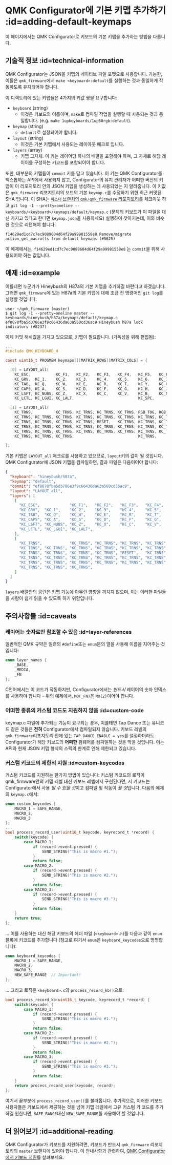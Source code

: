 # QMK Configurator에 기본 키맵 추가하기 :id=adding-default-keymaps

이 페이지에서는 QMK Configurator로 키보드의 기본 키맵을 추가하는 방법을 다룹니다.

## 기술적 정보 :id=technical-information

QMK Configurator는 JSON을 키맵의 네이티브 파일 포맷으로 사용합니다. 가능한, 이들은 `qmk_firmware`에서 `make <keyboard>:default`를 실행하는 것과 동일하게 작동하도록 유지되어야 합니다.

이 디렉토리에 있는 키맵들은 4가지의 키값 쌍을 요구합니다:

* `keyboard` (string)
  * 이것은 키보드의 이름이며, `make`로 컴파일 작업을 실행할 때 사용되는 것과 동일합니다. (e.g. `make 1upkeyboards/1up60rgb:default`).
* `keymap` (string)
  * `default`로 설정되어야 합니다.
* `layout` (string)
  * 이것은 기본 키맵에서 사용되는 레이아웃 매크로 입니다.
* `layers` (array)
  * 키맵 그자체. 이 키는 레이어당 하나의 배열을 포함해야 하며, 그 자체로 해당 레이어를 구성하는 키코드를 포함되어야 합니다.

또한, 대부분의 키맵들이 `commit` 키를 담고 있습니다. 이 키는 QMK Configurator를 백스톱하는 API에서 사용되지 않고, Configurator의 유지 관리자가 어떠한 버전의 키맵이 이 리포지토리 안의 JSON 키맵을 생성하는 데 사용되었는 지 알려줍니다. 이 키값은 `qmk_firmware` 리포지토리의 보드의 기본 `keymap.c`를 수정하기 위한 최근 커밋된 SHA 입니다. 이 SHA는 [`마스터` 브랜치의 `qmk/qmk_firmware` 리포지토리](https://github.com/qmk/qmk_firmware/tree/master/)를 체크아웃 하고 `git log -1 --pretty=oneline -- keyboards/<keyboard>/keymaps/default/keymap.c` (문제의 키보드가 이 파일을 대신 가지고 있다고 한다면 `keymap.json`을 사용하세요) 실행하여 찾아지는데, 이와 비슷한 것으로 리턴해야 합니다:

```
f14629ed1cd7c7ec9089604d64f29a99981558e8 Remove/migrate action_get_macro()s from default keymaps (#5625)
```

이 에제에서는, `f14629ed1cd7c7ec9089604d64f29a99981558e8` 는 `commit`을 위해 사용되어야 하는 값입니다.


## 예제 :id=example

이를테면 누군가가 Hineybush의 H87a의 기본 키맵을 추가하길 바란다고 하겠습니다. 그러면 `qmk_firmware`에 있는 H87a의 기본 키맵에 대해 조금 전 명령어인 `git log`를 실행할 것입니다:

```
user ~/qmk_firmware (master)
$ git log -1 --pretty=oneline master -- keyboards/hineybush/h87a/keymaps/default/keymap.c
ef8878fba5d3786e3f9c66436da63a560cd36ac9 Hineybush h87a lock indicators (#8237)
```

이제 커밋 해쉬값을 가지고 있으므로, 키맵이 필요합니다. (가독성을 위해 편집됨):

```c
...
#include QMK_KEYBOARD_H

const uint16_t PROGMEM keymaps[][MATRIX_ROWS][MATRIX_COLS] = {

  [0] = LAYOUT_all(
    KC_ESC,           KC_F1,   KC_F2,   KC_F3,   KC_F4,   KC_F5,   KC_F6,   KC_F7,   KC_F8,   KC_F9,   KC_F10,  KC_F11,  KC_F12,              KC_PSCR, KC_SCRL, KC_PAUS,
    KC_GRV,  KC_1,    KC_2,    KC_3,    KC_4,    KC_5,    KC_6,    KC_7,    KC_8,    KC_9,    KC_0,    KC_MINS, KC_EQL,  KC_BSPC, KC_BSPC,    KC_INS,  KC_HOME, KC_PGUP,
    KC_TAB,  KC_Q,    KC_W,    KC_E,    KC_R,    KC_T,    KC_Y,    KC_U,    KC_I,    KC_O,    KC_P,    KC_LBRC, KC_RBRC, KC_BSLS,             KC_DEL,  KC_END,  KC_PGDN,
    KC_CAPS, KC_A,    KC_S,    KC_D,    KC_F,    KC_G,    KC_H,    KC_J,    KC_K,    KC_L,    KC_SCLN, KC_QUOT, KC_NUHS, KC_ENT,
    KC_LSFT, KC_NUBS, KC_Z,    KC_X,    KC_C,    KC_V,    KC_B,    KC_N,    KC_M,    KC_COMM, KC_DOT,  KC_SLSH, KC_RSFT, KC_TRNS,                      KC_UP,
    KC_LCTL, KC_LGUI, KC_LALT,                            KC_SPC,                             KC_RALT, MO(1),   KC_RGUI, KC_RCTL,             KC_LEFT, KC_DOWN, KC_RGHT),

  [1] = LAYOUT_all(
    KC_TRNS,          KC_TRNS, KC_TRNS, KC_TRNS, KC_TRNS, RGB_TOG, RGB_MOD, RGB_HUD, RGB_HUI, RGB_SAD, RGB_SAI, RGB_VAD, RGB_VAI,             BL_TOGG, BL_DEC,  BL_INC,
    KC_TRNS, KC_TRNS, KC_TRNS, KC_TRNS, KC_TRNS, KC_TRNS, KC_TRNS, KC_TRNS, KC_TRNS, KC_TRNS, KC_TRNS, KC_TRNS, KC_TRNS, KC_TRNS, KC_TRNS,    KC_TRNS, KC_TRNS, KC_VOLU,
    KC_TRNS, KC_TRNS, KC_TRNS, KC_TRNS, RESET,   KC_TRNS, KC_TRNS, KC_TRNS, KC_TRNS, KC_TRNS, KC_TRNS, KC_TRNS, KC_TRNS, KC_TRNS,             KC_MPLY, KC_MNXT, KC_VOLD,
    KC_TRNS, KC_TRNS, KC_TRNS, KC_TRNS, KC_TRNS, KC_TRNS, KC_TRNS, KC_TRNS, KC_TRNS, KC_TRNS, KC_TRNS, KC_TRNS, KC_TRNS, KC_TRNS,
    KC_TRNS, KC_TRNS, KC_TRNS, KC_TRNS, KC_TRNS, KC_TRNS, KC_TRNS, KC_TRNS, KC_TRNS, KC_TRNS, KC_TRNS, KC_TRNS, KC_TRNS, KC_TRNS,                      KC_TRNS,
    KC_TRNS, KC_TRNS, KC_TRNS,                            KC_TRNS,                            KC_TRNS, KC_TRNS, KC_TRNS, KC_TRNS,             KC_TRNS, KC_TRNS, KC_TRNS),

};
```

기본 키맵은 `LAYOUT_all` 매크로를 사용하고 있으므로, `layout`키의 값이 될 것입니다. QMK Configurator에 JSON 키맵을 컴파일하면, 결과 파일은 다음이어야 합니다:

```json
{
  "keyboard": "hineybush/h87a",
  "keymap": "default",
  "commit": "ef8878fba5d3786e3f9c66436da63a560cd36ac9",
  "layout": "LAYOUT_all",
  "layers": [
    [
      "KC_ESC",             "KC_F1",   "KC_F2",   "KC_F3",   "KC_F4",   "KC_F5",   "KC_F6",   "KC_F7",   "KC_F8",   "KC_F9",   "KC_F10",  "KC_F11",  "KC_F12",                "KC_PSCR", "KC_SCRL", "KC_PAUS",
      "KC_GRV",  "KC_1",    "KC_2",    "KC_3",    "KC_4",    "KC_5",    "KC_6",    "KC_7",    "KC_8",    "KC_9",    "KC_0",    "KC_MINS", "KC_EQL",  "KC_BSPC", "KC_BSPC",    "KC_INS",  "KC_HOME", "KC_PGUP",
      "KC_TAB",  "KC_Q",    "KC_W",    "KC_E",    "KC_R",    "KC_T",    "KC_Y",    "KC_U",    "KC_I",    "KC_O",    "KC_P",    "KC_LBRC", "KC_RBRC", "KC_BSLS",               "KC_DEL",  "KC_END",  "KC_PGDN",
      "KC_CAPS", "KC_A",    "KC_S",    "KC_D",    "KC_F",    "KC_G",    "KC_H",    "KC_J",    "KC_K",    "KC_L",    "KC_SCLN", "KC_QUOT", "KC_NUHS", "KC_ENT",
      "KC_LSFT", "KC_NUBS", "KC_Z",    "KC_X",    "KC_C",    "KC_V",    "KC_B",    "KC_N",    "KC_M",    "KC_COMM", "KC_DOT",  "KC_SLSH", "KC_RSFT", "KC_TRNS",                          "KC_UP",
      "KC_LCTL", "KC_LGUI", "KC_LALT",                                  "KC_SPC",                                   "KC_RALT", "MO(1)",   "KC_RGUI", "KC_RCTL",               "KC_LEFT", "KC_DOWN", "KC_RGHT"
    ],
    [
      "KC_TRNS",            "KC_TRNS", "KC_TRNS", "KC_TRNS", "KC_TRNS", "RGB_TOG", "RGB_MOD", "RGB_HUD", "RGB_HUI", "RGB_SAD", "RGB_SAI", "RGB_VAD", "RGB_VAI",               "BL_TOGG", "BL_DEC",  "BL_INC",
      "KC_TRNS", "KC_TRNS", "KC_TRNS", "KC_TRNS", "KC_TRNS", "KC_TRNS", "KC_TRNS", "KC_TRNS", "KC_TRNS", "KC_TRNS", "KC_TRNS", "KC_TRNS", "KC_TRNS", "KC_TRNS", "KC_TRNS",    "KC_TRNS", "KC_TRNS", "KC_VOLU",
      "KC_TRNS", "KC_TRNS", "KC_TRNS", "KC_TRNS", "RESET",   "KC_TRNS", "KC_TRNS", "KC_TRNS", "KC_TRNS", "KC_TRNS", "KC_TRNS", "KC_TRNS", "KC_TRNS", "KC_TRNS",               "KC_MPLY", "KC_MNXT", "KC_VOLD",
      "KC_TRNS", "KC_TRNS", "KC_TRNS", "KC_TRNS", "KC_TRNS", "KC_TRNS", "KC_TRNS", "KC_TRNS", "KC_TRNS", "KC_TRNS", "KC_TRNS", "KC_TRNS", "KC_TRNS", "KC_TRNS",
      "KC_TRNS", "KC_TRNS", "KC_TRNS", "KC_TRNS", "KC_TRNS", "KC_TRNS", "KC_TRNS", "KC_TRNS", "KC_TRNS", "KC_TRNS", "KC_TRNS", "KC_TRNS", "KC_TRNS", "KC_TRNS",                          "KC_TRNS",
      "KC_TRNS", "KC_TRNS", "KC_TRNS",                                  "KC_TRNS",                                  "KC_TRNS", "KC_TRNS", "KC_TRNS", "KC_TRNS",               "KC_TRNS", "KC_TRNS", "KC_TRNS"
    ]
  ]
}
```

`layers` 배열안의 공란은 키맵 기능에 아무런 영향을 끼치지 않으며, 이는 이러한 파일들을 사람이 쉽게 읽을 수 있도록 하기 위함입니다.


## 주의사항들 :id=caveats

### 레이어는 숫자로만 참조할 수 있음 :id=layer-references

일반적인 QMK 규약은 일련의 `#define`또는 `enum`문의 열을 사용해 이름을 지어주는 것입니다:

```c
enum layer_names {
    _BASE,
    _MEDIA,
    _FN
};
```

C언어에서는 이 코드가 작동하지만, Configurator에서는 *반드시* 레이어의 숫자 인덱스를 사용하야 합니다 – 위의 예제에서, `MO(_FN)`은 `MO(2)`이어야 합니다.

### 어떠한 종류의 커스텀 코드도 지원하지 않음 :id=custom-code

keymap.c 파일에 추가되는 기능이 요구되는 경우, 이를테면 Tap Dance 또는 유니코드 같은 것들은 **전혀** Configurator에서 컴파일되지 않습니다. 키보드 레벨의 `qmk_firmware`리포지토리 안에 있는 `TAP_DANCE_ENABLE = yes`를 설정하더라도 Configurator가 해당 키보드의 **어떠한** 펌웨어를 컴파일하는 것을 막을 것입니다. 이는 API와 현재 JSON 키맵 형식의 스펙의 한계로 인해 제한되고 있습니다.

### 커스텀 키코드의 제한적 지원 :id=custom-keycodes

커스텀 키코드를 지원하는 한가지 방법이 있습니다: 커스텀 키코드의 로직이 qmk_firmware안의 키맵 레벨 대신 키보드 레벨에서 구현된다면, 저 키코드는 Configurator에서 사용 *될 수 있을 것*이고 컴파일 및 작동이 *될 것*입니다. 다음의 예제의 `keymap.c`에서:

```c
enum custom_keycodes {
    MACRO_1 = SAFE_RANGE,
    MACRO_2,
    MACRO_3
};
...
bool process_record_user(uint16_t keycode, keyrecord_t *record) {
    switch(keycode) {
        case MACRO_1:
            if (record->event.pressed) {
                SEND_STRING("This is macro #1.");
            }
            return false;
        case MACRO_2:
            if (record->event.pressed) {
                SEND_STRING("This is macro #2.");
            }
            return false;
        case MACRO_3:
            if (record->event.pressed) {
                SEND_STRING("This is macro #3.");
            }
            return false;
    }
    return true;
};
```

... 이를 사용하는 대신 해당 키보드의 헤더 파일 (`<keyboard>.h`)를 다음과 같이 `enum` 블록에 키코드를 추가합니다 (참고로 여기서 `enum`은 `keyboard_keycodes`으로 명명합니다):

```c
enum keyboard_keycodes {
    MACRO_1 = SAFE_RANGE,
    MACRO_2,
    MACRO_3,
    NEW_SAFE_RANGE  // Important!
};
```

... 그리고 로직은 `<keyboard>.c`의 `process_record_kb()`으로:

```c
bool process_record_kb(uint16_t keycode, keyrecord_t *record) {
    switch(keycode) {
        case MACRO_1:
            if (record->event.pressed) {
                SEND_STRING("This is macro #1.");
            }
            return false;
        case MACRO_2:
            if (record->event.pressed) {
                SEND_STRING("This is macro #2.");
            }
            return false;
        case MACRO_3:
            if (record->event.pressed) {
                SEND_STRING("This is macro #3.");
            }
            return false;
    }
    return process_record_user(keycode, record);
};
```

여기서 끝부분에 `process_record_user()`를 불러옵니다. 추가적으로, 이러한 키보드 사용자들은 키보드에서 제공하는 것을 넘어 키맵 레벨에서 고유 커스텀 키 코드를 추가하길 원한다면, `SAFE_RANGE`대신 `NEW_SAFE_RANGE`를 사용해야 할 것입니다.


## 더 읽어보기 :id=additional-reading

QMK Configurator가 키보드를 지원하려면, 키보드가 반드시 `qmk_firmware` 리포지토리의 `master` 브랜치에 있어야 합니다. 이 안내사항과 관련하여, [QMK Configurator에서 키보드 지원](reference_configurator_support.md)를 살펴보세요.
